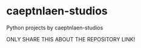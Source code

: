 # caeptnlaen-studios
Python projects by caeptnlaen-studios

ONLY SHARE THIS ABOUT THE REPOSITORY LINK!
